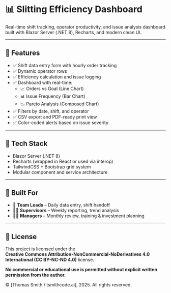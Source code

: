# 📊 Slitting Efficiency Dashboard

Real-time shift tracking, operator productivity, and issue analysis dashboard built with Blazor Server (.NET 8), Recharts, and modern clean UI.

---

## 🚀 Features

- ✅ Shift data entry form with hourly order tracking
- ✅ Dynamic operator rows
- ✅ Efficiency calculation and issue logging
- ✅ Dashboard with real-time:
  - 📈 Orders vs Goal (Line Chart)
  - 📊 Issue Frequency (Bar Chart)
  - 📉 Pareto Analysis (Composed Chart)
- ✅ Filters by date, shift, and operator
- ✅ CSV export and PDF-ready print view
- ✅ Color-coded alerts based on issue severity

---

## 🧱 Tech Stack

- Blazor Server (.NET 8)
- Recharts (wrapped in React or used via interop)
- TailwindCSS + Bootstrap grid system
- Modular component and service architecture

---

## 🧠 Built For

- 👷 **Team Leads** – Daily data entry, shift handoff
- 🧑‍🏭 **Supervisors** – Weekly reporting, trend analysis
- 🧑‍💼 **Managers** – Monthly review, training & investment planning

---

## 📜 License

This project is licensed under the  
**Creative Commons Attribution-NonCommercial-NoDerivatives 4.0 International (CC BY-NC-ND 4.0)** license.

**No commercial or educational use is permitted without explicit written permission from the author.**

© [Thomas Smith / tsmithcode.ai], 2025. All rights reserved.
